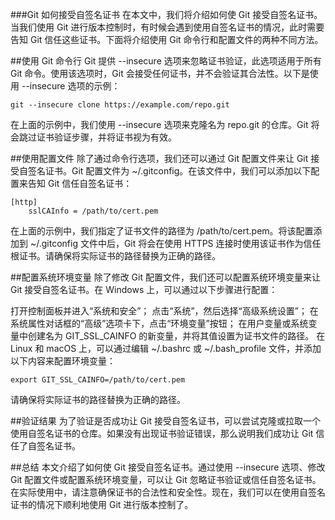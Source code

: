 ###Git 如何接受自签名证书
在本文中，我们将介绍如何使 Git 接受自签名证书。当我们使用 Git 进行版本控制时，有时候会遇到使用自签名证书的情况，此时需要告知 Git 信任这些证书。下面将介绍使用 Git 命令行和配置文件的两种不同方法。

##使用 Git 命令行
Git 提供 --insecure 选项来忽略证书验证，此选项适用于所有 Git 命令。使用该选项时，Git 会接受任何证书，并不会验证其合法性。以下是使用 --insecure 选项的示例：
```
git --insecure clone https://example.com/repo.git
```
在上面的示例中，我们使用 --insecure 选项来克隆名为 repo.git 的仓库。Git 将会跳过证书验证步骤，并将证书视为有效。

##使用配置文件
除了通过命令行选项，我们还可以通过 Git 配置文件来让 Git 接受自签名证书。Git 配置文件为 ~/.gitconfig。在该文件中，我们可以添加以下配置来告知 Git 信任自签名证书：
```
[http]
    sslCAInfo = /path/to/cert.pem
```
在上面的示例中，我们指定了证书文件的路径为 /path/to/cert.pem。将该配置添加到 ~/.gitconfig 文件中后，Git 将会在使用 HTTPS 连接时使用该证书作为信任根证书。请确保将实际证书的路径替换为正确的路径。

##配置系统环境变量
除了修改 Git 配置文件，我们还可以配置系统环境变量来让 Git 接受自签名证书。在 Windows 上，可以通过以下步骤进行配置：

打开控制面板并进入“系统和安全”；
点击“系统”，然后选择“高级系统设置”；
在系统属性对话框的“高级”选项卡下，点击“环境变量”按钮；
在用户变量或系统变量中创建名为 GIT_SSL_CAINFO 的新变量，并将其值设置为证书文件的路径。
在 Linux 和 macOS 上，可以通过编辑 ~/.bashrc 或 ~/.bash_profile 文件，并添加以下内容来配置环境变量：
```
export GIT_SSL_CAINFO=/path/to/cert.pem
```
请确保将实际证书的路径替换为正确的路径。

##验证结果
为了验证是否成功让 Git 接受自签名证书，可以尝试克隆或拉取一个使用自签名证书的仓库。如果没有出现证书验证错误，那么说明我们成功让 Git 信任了自签名证书。

##总结
本文介绍了如何使 Git 接受自签名证书。通过使用 --insecure 选项、修改 Git 配置文件或配置系统环境变量，可以让 Git 忽略证书验证或信任自签名证书。在实际使用中，请注意确保证书的合法性和安全性。现在，我们可以在使用自签名证书的情况下顺利地使用 Git 进行版本控制了。
